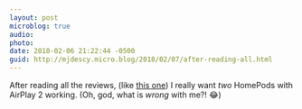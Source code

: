 ```yaml
---
layout: post
microblog: true
audio: 
photo: 
date: 2018-02-06 21:22:44 -0500
guid: http://mjdescy.micro.blog/2018/02/07/after-reading-all.html
---
```

After reading all the reviews, (like [this one](https://daringfireball.net/2018/02/homepod)) I really want _two_ HomePods with AirPlay 2 working. (Oh, god, what is _wrong_ with me?! 😂)
